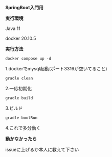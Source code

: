 **SpringBoot入門用**

**実行環境**

Java 11

docker 20.10.5

**実行方法**
```
docker compose up -d
```
1.dockerでmysql起動(ポート3316が空いてること)
```
gradle clean
```
2.一応初期化

```
gradle build
```
3.ビルド

```
gradle bootRun
```
4.これで多分動く

**動かなかったら**

issueに上げるか本人に教えて下さい
